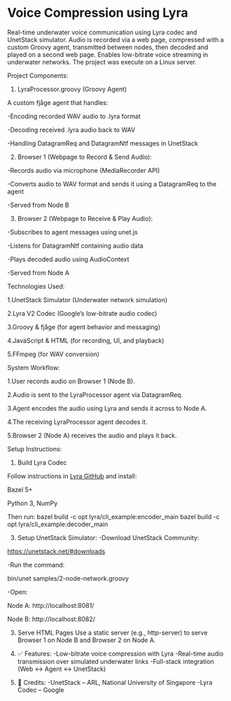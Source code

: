 # Voice Compression using Lyra
Real-time underwater voice communication using Lyra codec and UnetStack simulator. Audio is recorded via a web page, compressed with a custom Groovy agent, transmitted between nodes, then decoded and played on a second web page. Enables low-bitrate voice streaming in underwater networks. The project was execute on a Linux server.




Project Components:
1. LyraProcessor.groovy (Groovy Agent)
   
A custom fjåge agent that handles:

-Encoding recorded WAV audio to .lyra format

-Decoding received .lyra audio back to WAV

-Handling DatagramReq and DatagramNtf messages in UnetStack

2. Browser 1 (Webpage to Record & Send Audio):
   
-Records audio via microphone (MediaRecorder API)

-Converts audio to WAV format and sends it using a DatagramReq to the agent

-Served from Node B

3. Browser 2 (Webpage to Receive & Play Audio):
   
-Subscribes to agent messages using unet.js

-Listens for DatagramNtf containing audio data

-Plays decoded audio using AudioContext

-Served from Node A

Technologies Used:

1.UnetStack Simulator (Underwater network simulation)

2.Lyra V2 Codec (Google’s low-bitrate audio codec)

3.Groovy & fjåge (for agent behavior and messaging)

4.JavaScript & HTML (for recording, UI, and playback)

5.FFmpeg (for WAV conversion)

System Workflow:

1.User records audio on Browser 1 (Node B).

2.Audio is sent to the LyraProcessor agent via DatagramReq.

3.Agent encodes the audio using Lyra and sends it across to Node A.

4.The receiving LyraProcessor agent decodes it.

5.Browser 2 (Node A) receives the audio and plays it back.


Setup Instructions:
1. Build Lyra Codec
   
Follow instructions in [Lyra GitHub](https://github.com/google/lyra) and install:

Bazel 5+

Python 3, NumPy

Then run:
bazel build -c opt lyra/cli_example:encoder_main
bazel build -c opt lyra/cli_example:decoder_main

3. Setup UnetStack Simulator:
-Download UnetStack Community:

https://unetstack.net/#downloads

-Run the command:

bin/unet samples/2-node-network.groovy

-Open:

Node A: http://localhost:8081/

Node B: http://localhost:8082/

3. Serve HTML Pages
Use a static server (e.g., http-server) to serve Browser 1 on Node B and Browser 2 on Node A.

4. ✅ Features:
-Low-bitrate voice compression with Lyra
-Real-time audio transmission over simulated underwater links
-Full-stack integration (Web ↔ Agent ↔ UnetStack)

5. 📢 Credits:
-UnetStack – ARL, National University of Singapore
-Lyra Codec – Google







